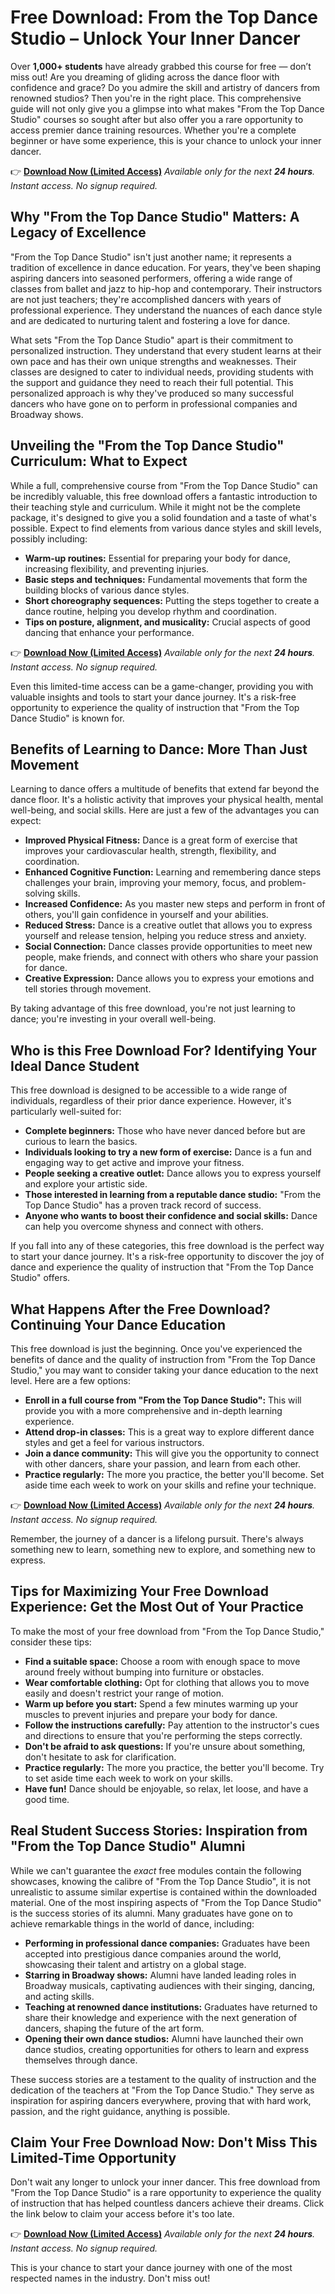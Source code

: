 # Free Download: From the Top Dance Studio – Unlock Your Inner Dancer

Over **1,000+ students** have already grabbed this course for free — don’t miss out!
Are you dreaming of gliding across the dance floor with confidence and grace? Do you admire the skill and artistry of dancers from renowned studios? Then you're in the right place. This comprehensive guide will not only give you a glimpse into what makes "From the Top Dance Studio" courses so sought after but also offer you a rare opportunity to access premier dance training resources. Whether you're a complete beginner or have some experience, this is your chance to unlock your inner dancer.

👉 [**Download Now (Limited Access)**](https://udemywork.com/from-the-top-dance-studio)
_Available only for the next **24 hours**. Instant access. No signup required._

## Why "From the Top Dance Studio" Matters: A Legacy of Excellence

"From the Top Dance Studio" isn't just another name; it represents a tradition of excellence in dance education. For years, they've been shaping aspiring dancers into seasoned performers, offering a wide range of classes from ballet and jazz to hip-hop and contemporary. Their instructors are not just teachers; they're accomplished dancers with years of professional experience. They understand the nuances of each dance style and are dedicated to nurturing talent and fostering a love for dance.

What sets "From the Top Dance Studio" apart is their commitment to personalized instruction. They understand that every student learns at their own pace and has their own unique strengths and weaknesses. Their classes are designed to cater to individual needs, providing students with the support and guidance they need to reach their full potential. This personalized approach is why they've produced so many successful dancers who have gone on to perform in professional companies and Broadway shows.

## Unveiling the "From the Top Dance Studio" Curriculum: What to Expect

While a full, comprehensive course from "From the Top Dance Studio" can be incredibly valuable, this free download offers a fantastic introduction to their teaching style and curriculum. While it might not be the complete package, it's designed to give you a solid foundation and a taste of what's possible. Expect to find elements from various dance styles and skill levels, possibly including:

*   **Warm-up routines:** Essential for preparing your body for dance, increasing flexibility, and preventing injuries.
*   **Basic steps and techniques:** Fundamental movements that form the building blocks of various dance styles.
*   **Short choreography sequences:** Putting the steps together to create a dance routine, helping you develop rhythm and coordination.
*   **Tips on posture, alignment, and musicality:** Crucial aspects of good dancing that enhance your performance.

👉 [**Download Now (Limited Access)**](https://udemywork.com/from-the-top-dance-studio)
_Available only for the next **24 hours**. Instant access. No signup required._

Even this limited-time access can be a game-changer, providing you with valuable insights and tools to start your dance journey. It's a risk-free opportunity to experience the quality of instruction that "From the Top Dance Studio" is known for.

## Benefits of Learning to Dance: More Than Just Movement

Learning to dance offers a multitude of benefits that extend far beyond the dance floor. It's a holistic activity that improves your physical health, mental well-being, and social skills. Here are just a few of the advantages you can expect:

*   **Improved Physical Fitness:** Dance is a great form of exercise that improves your cardiovascular health, strength, flexibility, and coordination.
*   **Enhanced Cognitive Function:** Learning and remembering dance steps challenges your brain, improving your memory, focus, and problem-solving skills.
*   **Increased Confidence:** As you master new steps and perform in front of others, you'll gain confidence in yourself and your abilities.
*   **Reduced Stress:** Dance is a creative outlet that allows you to express yourself and release tension, helping you reduce stress and anxiety.
*   **Social Connection:** Dance classes provide opportunities to meet new people, make friends, and connect with others who share your passion for dance.
*   **Creative Expression:** Dance allows you to express your emotions and tell stories through movement.

By taking advantage of this free download, you're not just learning to dance; you're investing in your overall well-being.

## Who is this Free Download For? Identifying Your Ideal Dance Student

This free download is designed to be accessible to a wide range of individuals, regardless of their prior dance experience. However, it's particularly well-suited for:

*   **Complete beginners:** Those who have never danced before but are curious to learn the basics.
*   **Individuals looking to try a new form of exercise:** Dance is a fun and engaging way to get active and improve your fitness.
*   **People seeking a creative outlet:** Dance allows you to express yourself and explore your artistic side.
*   **Those interested in learning from a reputable dance studio:** "From the Top Dance Studio" has a proven track record of success.
*   **Anyone who wants to boost their confidence and social skills:** Dance can help you overcome shyness and connect with others.

If you fall into any of these categories, this free download is the perfect way to start your dance journey. It's a risk-free opportunity to discover the joy of dance and experience the quality of instruction that "From the Top Dance Studio" offers.

## What Happens After the Free Download? Continuing Your Dance Education

This free download is just the beginning. Once you've experienced the benefits of dance and the quality of instruction from "From the Top Dance Studio," you may want to consider taking your dance education to the next level. Here are a few options:

*   **Enroll in a full course from "From the Top Dance Studio":** This will provide you with a more comprehensive and in-depth learning experience.
*   **Attend drop-in classes:** This is a great way to explore different dance styles and get a feel for various instructors.
*   **Join a dance community:** This will give you the opportunity to connect with other dancers, share your passion, and learn from each other.
*   **Practice regularly:** The more you practice, the better you'll become. Set aside time each week to work on your skills and refine your technique.

👉 [**Download Now (Limited Access)**](https://udemywork.com/from-the-top-dance-studio)
_Available only for the next **24 hours**. Instant access. No signup required._

Remember, the journey of a dancer is a lifelong pursuit. There's always something new to learn, something new to explore, and something new to express.

## Tips for Maximizing Your Free Download Experience: Get the Most Out of Your Practice

To make the most of your free download from "From the Top Dance Studio," consider these tips:

*   **Find a suitable space:** Choose a room with enough space to move around freely without bumping into furniture or obstacles.
*   **Wear comfortable clothing:** Opt for clothing that allows you to move easily and doesn't restrict your range of motion.
*   **Warm up before you start:** Spend a few minutes warming up your muscles to prevent injuries and prepare your body for dance.
*   **Follow the instructions carefully:** Pay attention to the instructor's cues and directions to ensure that you're performing the steps correctly.
*   **Don't be afraid to ask questions:** If you're unsure about something, don't hesitate to ask for clarification.
*   **Practice regularly:** The more you practice, the better you'll become. Try to set aside time each week to work on your skills.
*   **Have fun!** Dance should be enjoyable, so relax, let loose, and have a good time.

## Real Student Success Stories: Inspiration from "From the Top Dance Studio" Alumni

While we can't guarantee the *exact* free modules contain the following showcases, knowing the calibre of "From the Top Dance Studio", it is not unrealistic to assume similar expertise is contained within the downloaded material. One of the most inspiring aspects of "From the Top Dance Studio" is the success stories of its alumni. Many graduates have gone on to achieve remarkable things in the world of dance, including:

*   **Performing in professional dance companies:** Graduates have been accepted into prestigious dance companies around the world, showcasing their talent and artistry on a global stage.
*   **Starring in Broadway shows:** Alumni have landed leading roles in Broadway musicals, captivating audiences with their singing, dancing, and acting skills.
*   **Teaching at renowned dance institutions:** Graduates have returned to share their knowledge and experience with the next generation of dancers, shaping the future of the art form.
*   **Opening their own dance studios:** Alumni have launched their own dance studios, creating opportunities for others to learn and express themselves through dance.

These success stories are a testament to the quality of instruction and the dedication of the teachers at "From the Top Dance Studio." They serve as inspiration for aspiring dancers everywhere, proving that with hard work, passion, and the right guidance, anything is possible.

## Claim Your Free Download Now: Don't Miss This Limited-Time Opportunity

Don't wait any longer to unlock your inner dancer. This free download from "From the Top Dance Studio" is a rare opportunity to experience the quality of instruction that has helped countless dancers achieve their dreams. Click the link below to claim your access before it's too late.

👉 [**Download Now (Limited Access)**](https://udemywork.com/from-the-top-dance-studio)
_Available only for the next **24 hours**. Instant access. No signup required._

This is your chance to start your dance journey with one of the most respected names in the industry. Don't miss out!
